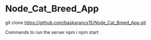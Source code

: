# Node_Cat_Breed_App

git clone https://github.com/baskarancs15/Node_Cat_Breed_App.git

Commands to run the server
npm i 
npm start
